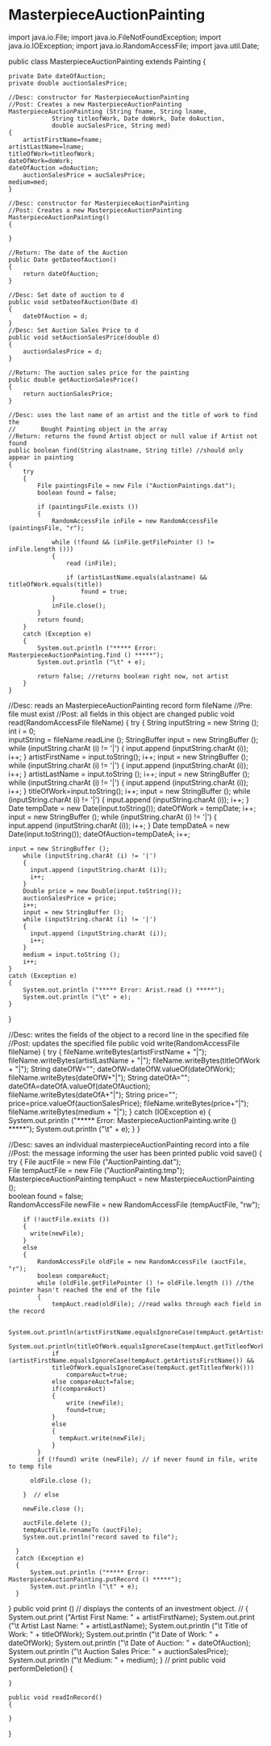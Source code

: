 MasterpieceAuctionPainting
==========================
import java.io.File;
import java.io.FileNotFoundException;
import java.io.IOException;
import java.io.RandomAccessFile;
import java.util.Date;


public class MasterpieceAuctionPainting extends Painting
{

    private Date dateOfAuction;
    private double auctionSalesPrice;

    //Desc: constructor for MasterpieceAuctionPainting
    //Post: Creates a new MasterpieceAuctionPainting 
    MasterpieceAuctionPainting (String fname, String lname, 
                String titleofWork, Date doWork, Date doAuction,
                double aucSalesPrice, String med)
    {
        artistFirstName=fname;
	artistLastName=lname;
	titleOfWork=titleofWork;
	dateOfWork=doWork;
	dateOfAuction =doAuction;
        auctionSalesPrice = aucSalesPrice;
	medium=med;
    }
    
    //Desc: constructor for MasterpieceAuctionPainting
    //Post: Creates a new MasterpieceAuctionPainting 
    MasterpieceAuctionPainting()
    {
        
    }

    //Return: The date of the Auction
    public Date getDateofAuction()
    {
        return dateOfAuction;
    }
    
    //Desc: Set date of auction to d
    public void setDateofAuction(Date d)
    {
        dateOfAuction = d;
    }
	//Desc: Set Auction Sales Price to d
    public void setAuctionSalesPrice(double d)
    {
        auctionSalesPrice = d;
    }

    //Return: The auction sales price for the painting
    public double getAuctionSalesPrice()
    {
    	return auctionSalesPrice;
    }

    //Desc: uses the last name of an artist and the title of work to find the
    //       Bought Painting object in the array 
    //Return: returns the found Artist object or null value if Artist not found
    public boolean find(String alastname, String title) //should only appear in painting
    {
        try
        {
            File paintingsFile = new File ("AuctionPaintings.dat");
            boolean found = false;      

            if (paintingsFile.exists ())
            {
                RandomAccessFile inFile = new RandomAccessFile (paintingsFile, "r");

                while (!found && (inFile.getFilePointer () != inFile.length ()))
                {
                    read (inFile);

                    if (artistLastName.equals(alastname) && titleOfWork.equals(title))
                        found = true;
                }
                inFile.close();
            }
            return found;
        }
        catch (Exception e)
        {
            System.out.println ("***** Error: MasterpieceAuctionPainting.find () *****");
            System.out.println ("\t" + e);

            return false; //returns boolean right now, not artist
        }
    }
    
//Desc: reads an MasterpieceAuctionPainting record form fileName
//Pre: file must exist 
//Post: all fields in this object are changed
public void read(RandomAccessFile fileName)
{
    try
    {
        String  inputString = new String ();    
        int i = 0;                      
        inputString = fileName.readLine ();
        StringBuffer input = new StringBuffer ();   
        while (inputString.charAt (i) != '|')
        {
          input.append (inputString.charAt (i));
          i++;
        }
        artistFirstName = input.toString();
        i++;
        input = new StringBuffer ();
        while (inputString.charAt (i) != '|')
        {
          input.append (inputString.charAt (i));
          i++;
        }
        artistLastName = input.toString ();
        i++;
        input = new StringBuffer ();
        while (inputString.charAt (i) != '|')
        {
          input.append (inputString.charAt (i));
          i++;
        }
        titleOfWork=input.toString();
        i++;
        input = new StringBuffer ();
        while (inputString.charAt (i) != '|')
        {
          input.append (inputString.charAt (i));
          i++;
        }
        Date tempDate = new Date(input.toString());
        dateOfWork = tempDate;
        i++;
        input = new StringBuffer ();
        while (inputString.charAt (i) != '|')
        {
          input.append (inputString.charAt (i));
          i++;
        }
        Date tempDateA = new Date(input.toString());
        dateOfAuction=tempDateA;
        i++;
	
	input = new StringBuffer ();
        while (inputString.charAt (i) != '|')
        {
          input.append (inputString.charAt (i));
          i++;
        }
        Double price = new Double(input.toString());
        auctionSalesPrice = price;
        i++;
        input = new StringBuffer ();
        while (inputString.charAt (i) != '|')
        {
          input.append (inputString.charAt (i));
          i++;
        }
        medium = input.toString ();
        i++;
    }
    catch (Exception e)
    {
        System.out.println ("***** Error: Arist.read () *****");
        System.out.println ("\t" + e);
    }

}

//Desc: writes the fields of the object to a record line in the specified file
//Post: updates the specified file
public void write(RandomAccessFile fileName)
{
    try
    {
        fileName.writeBytes(artistFirstName + "|");
        fileName.writeBytes(artistLastName + "|");
        fileName.writeBytes(titleOfWork + "|");
        String dateOfW="";
        dateOfW=dateOfW.valueOf(dateOfWork);
        fileName.writeBytes(dateOfW+"|");
        String dateOfA="";
        dateOfA=dateOfA.valueOf(dateOfAuction);
        fileName.writeBytes(dateOfA+"|");
        String price="";
        price=price.valueOf(auctionSalesPrice);
        fileName.writeBytes(price+"|");
        fileName.writeBytes(medium + "|");
    }
    catch (IOException e)
    {
        System.out.println ("***** Error: MasterpieceAuctionPainting.write () *****");
        System.out.println ("\t" + e);
    }
}

//Desc: saves an individual masterpieceAuctionPainting record into a file
//Post: the message informing the user has been printed
public void save()
{
    try
    {
        File auctFile = new File ("AuctionPainting.dat");  
        File  tempAuctFile = new File ("AuctionPainting.tmp"); 
        MasterpieceAuctionPainting tempAuct = new MasterpieceAuctionPainting ();  
        boolean found = false;      
        RandomAccessFile newFile = new RandomAccessFile (tempAuctFile, "rw");

        if (!auctFile.exists ())
        {
          write(newFile);
        }
        else
        {
            RandomAccessFile oldFile = new RandomAccessFile (auctFile, "r");
            boolean compareAuct;
            while (oldFile.getFilePointer () != oldFile.length ()) //the pointer hasn't reached the end of the file
            {
                tempAuct.read(oldFile); //read walks through each field in the record

                System.out.println(artistFirstName.equalsIgnoreCase(tempAuct.getArtistsFirstName()));
                System.out.println(titleOfWork.equalsIgnoreCase(tempAuct.getTitleofWork()));
                if (artistFirstName.equalsIgnoreCase(tempAuct.getArtistsFirstName()) &&
                titleOfWork.equalsIgnoreCase(tempAuct.getTitleofWork()))
                    compareAuct=true;
                else compareAuct=false;
                if(compareAuct) 
                {
                    write (newFile); 
                    found=true;
                } 
                else
                {
                  tempAuct.write(newFile); 
                }
            }  
            if (!found) write (newFile); // if never found in file, write to temp file

          oldFile.close ();

        }  // else

        newFile.close ();

        auctFile.delete ();
        tempAuctFile.renameTo (auctFile);
        System.out.println("record saved to file");

      }
      catch (Exception e)
      {
          System.out.println ("***** Error: MasterpieceAuctionPainting.putRecord () *****");
          System.out.println ("\t" + e);
      }
  }
    public void print () 
 // displays the contents of an investment object. // 
    { 
        System.out.print ("Artist First Name: " + artistFirstName);
        System.out.print ("\t Artist Last Name: " + artistLastName); 
        System.out.println ("\t Title of Work: " + titleOfWork); 
        System.out.println ("\t Date of Work: " + dateOfWork); 
        System.out.println ("\t Date of Auction: " + dateOfAuction); 
        System.out.println ("\t Auction Sales Price: " + auctionSalesPrice); 
        System.out.println ("\t Medium: " + medium); 
    } // print
    public void performDeletion()
    {
    
    }
    
    public void readInRecord()
    {
        
    }
    

}


